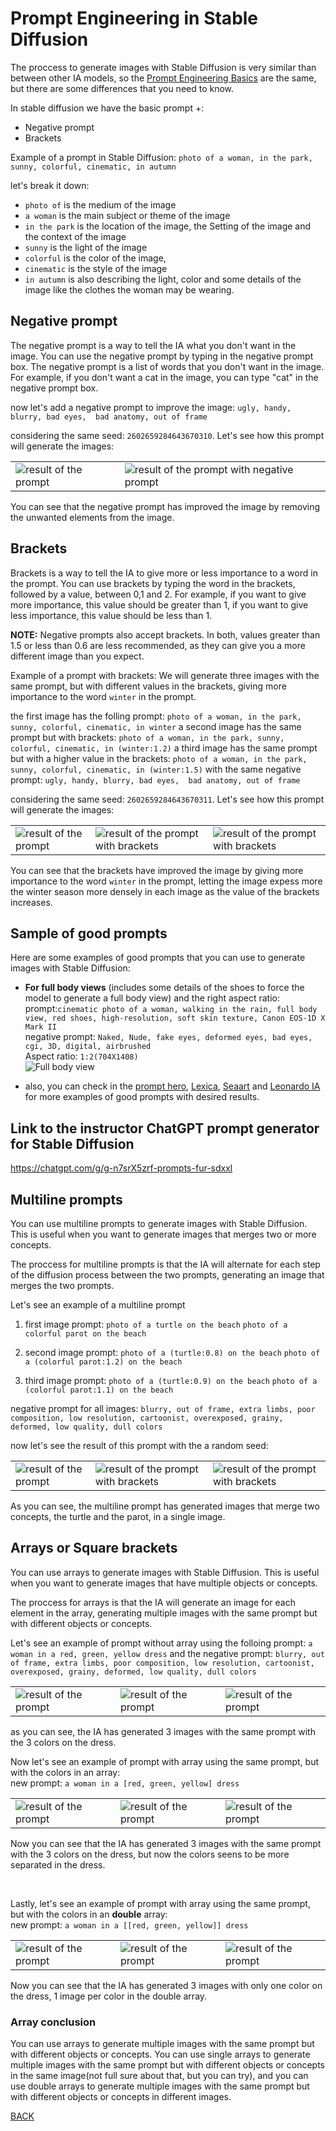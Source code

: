 # Prompt Engineering in Stable Diffusion
The proccess to generate images with Stable Diffusion is very similar than between other IA models, so the [Prompt Engineering Basics](./Prompt_enginneering.md) are the same, but there are some differences that you need to know.

In stable diffusion we have the basic prompt +:
* Negative prompt
* Brackets

Example of a prompt in Stable Diffusion:
`photo of a woman, in the park, sunny, colorful, cinematic, in autumn`

let's break it down:
* `photo of` is the medium of the image
* `a woman` is the main subject or theme of the image
* `in the park` is the location of the image, the Setting of the image and the context of the image
* `sunny` is the light of the image
* `colorful` is the color of the image,
* `cinematic` is the style of the image
* `in autumn` is also describing the light, color and some details of the image like the clothes the woman may be wearing.


## Negative prompt
The negative prompt is a way to tell the IA what you don't want in the image. You can use the negative prompt by typing in the negative prompt box. The negative prompt is a list of words that you don't want in the image. For example, if you don't want a cat in the image, you can type "cat" in the negative prompt box.

now let's add a negative prompt to improve the image: `ugly, handy, blurry, bad eyes,  bad anatomy, out of frame`

considering the same seed: `2602659284643670310`. Let's see how this prompt will generate the images:

|  |  |
|---|---|
| ![result of the prompt](./assets/sd_prompt.png) | ![result of the prompt with negative prompt](./assets/sd_prompt_negative.png) |

You can see that the negative prompt has improved the image by removing the unwanted elements from the image.

## Brackets
Brackets is a way to tell the IA to give more or less importance to a word in the prompt. You can use brackets by typing the word in the brackets, followed by a value, between 0,1 and 2. For example, if you want to give more importance, this value should be greater than 1, if you want to give less importance, this value should be less than 1.

**NOTE:** Negative prompts also accept brackets. In both, values greater than 1.5 or less than 0.6 are less recommended, as they can give you a more different image than you expect.

Example of a prompt with brackets:
We will generate three images with the same prompt, but with different values in the brackets, giving more importance to the word `winter` in the prompt.

the first image has the folling prompt: `photo of a woman, in the park, sunny, colorful, cinematic, in winter`
a second image has the same prompt but with brackets: `photo of a woman, in the park, sunny, colorful, cinematic, in (winter:1.2)`
a third image has the same prompt but with a higher value in the brackets: `photo of a woman, in the park, sunny, colorful, cinematic, in (winter:1.5)`
with the same negative prompt: `ugly, handy, blurry, bad eyes,  bad anatomy, out of frame`

considering the same seed: `2602659284643670311`. Let's see how this prompt will generate the images:

|  |  |  |
|---|---|---|
| ![result of the prompt](./assets/sd_prompt2.png) | ![result of the prompt with brackets](./assets/sd_prompt_brackets1.png) | ![result of the prompt with brackets](./assets/sd_prompt_brackets2.png) |

You can see that the brackets have improved the image by giving more importance to the word `winter` in the prompt, letting the image expess more the winter season more densely in each image as the value of the brackets increases.

## Sample of good prompts
Here are some examples of good prompts that you can use to generate images with Stable Diffusion:
* **For full body views** (includes some details of the shoes to force the model to generate a full body view) and the right aspect ratio: \
    prompt:`cinematic photo of a woman, walking in the rain, full body view, red shoes, high-resolution, soft skin texture, Canon EOS-1D X Mark II` \
    negative prompt: `Naked, Nude, fake eyes, deformed eyes, bad eyes, cgi, 3D, digital, airbrushed` \
    Aspect ratio: `1:2(704X1408)` \
    ![Full body view](./assets/sd_prompt_fullbody.png)

* also, you can check in the [prompt hero](https://prompthero.com/stable-diffusion-prompts), [Lexica](https://lexica.art/), [Seaart](https://www.seaart.ai/) and [Leonardo IA](https://app.leonardo.ai/) for more examples of good prompts with desired results.

## Link to the instructor ChatGPT prompt generator for Stable Diffusion
https://chatgpt.com/g/g-n7srX5zrf-prompts-fur-sdxxl


## Multiline prompts
You can use multiline prompts to generate images with Stable Diffusion. This is useful when you want to generate images that merges two or more concepts.

The proccess for multiline prompts is that the IA will alternate for each step of the diffusion process between the two prompts, generating an image that merges the two prompts.

Let's see an example of a multiline prompt

1. first image prompt: 
`photo of a turtle on the beach`
`photo of a colorful parot on the beach`

2. second image prompt: 
`photo of a (turtle:0.8) on the beach`
`photo of a (colorful parot:1.2) on the beach`

3. third image prompt: 
`photo of a (turtle:0.9) on the beach`
`photo of a (colorful parot:1.1) on the beach`

negative prompt for all images: `blurry, out of frame, extra limbs, poor composition, low resolution, cartoonist, overexposed, grainy, deformed, low quality, dull colors`

now let's see the result of this prompt with the a random seed:


|  |  |  |
|---|---|---|
| ![result of the prompt](./assets/merge1.png) | ![result of the prompt with brackets](./assets/merge2.png) | ![result of the prompt with brackets](./assets/merge3.png) |

As you can see, the multiline prompt has generated images that merge two concepts, the turtle and the parot, in a single image.

## Arrays or Square brackets

You can use arrays to generate images with Stable Diffusion. This is useful when you want to generate images that have multiple objects or concepts.

The proccess for arrays is that the IA will generate an image for each element in the array, generating multiple images with the same prompt but with different objects or concepts.

Let's see an example of prompt without array using the folloing prompt:
`a woman in a red, green, yellow dress`
and the negative prompt: `blurry, out of frame, extra limbs, poor composition, low resolution, cartoonist, overexposed, grainy, deformed, low quality, dull colors`

|  |  |  |
|---|---|---|
| ![result of the prompt](./assets/array1.png) | ![result of the prompt](./assets/array2.png) | ![result of the prompt](./assets/array3.png) |

as you can see, the IA has generated 3 images with the same prompt with the 3 colors on the dress.

Now let's see an example of prompt with array using the same prompt, but with the colors in an array:\
new prompt: `a woman in a [red, green, yellow] dress`

|  |  |  |
|---|---|---|
| ![result of the prompt](./assets/array4.png) | ![result of the prompt](./assets/array5.png) | ![result of the prompt](./assets/array6.png) |

Now you can see that the IA has generated 3 images with the same prompt with the 3 colors on the dress, but now the colors seens to be more separated in the dress.
 
<br/>

Lastly, let's see an example of prompt with array using the same prompt, but with the colors in an **double** array:\
new prompt: `a woman in a [[red, green, yellow]] dress`

|  |  |  |
|---|---|---|
| ![result of the prompt](./assets/array7.png) | ![result of the prompt](./assets/array8.png) | ![result of the prompt](./assets/array9.png) |

Now you can see that the IA has generated 3 images with only one color on the dress, 1 image per color in the double array.

### Array conclusion
You can use arrays to generate multiple images with the same prompt but with different objects or concepts. You can use single arrays to generate multiple images with the same prompt but with different objects or concepts in the same image(not full sure about that, but you can try), and you can use double arrays to generate multiple images with the same prompt but with different objects or concepts in different images.


[BACK](./README.MD)